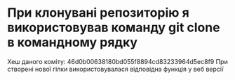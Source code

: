 # При клонувані репозиторію я використовував команду git clone в командному рядку
Хеш даного коміту: 46d0b00638180bd055f8894cd83233964d5ec8f9
При створені нової гілки використовувалася відповідна функція у веб версії
